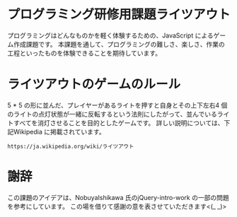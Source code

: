 # プログラミング研修用課題ライツアウト
プログラミングはどんなものかを軽く体験するための、JavaScript によるゲーム作成課題です。
本課題を通して、プログラミングの難しさ、楽しさ、作業の工程といったものを体験できることを期待しています。

# ライツアウトのゲームのルール
5 * 5 の形に並んだ、プレイヤーがあるライトを押すと自身とその上下左右4 個のライトの点灯状態が一緒に反転するという法則にしたがって、並んでいるライトすべてを消灯させることを目的としたゲームです。
詳しい説明については、下記Wikipedia に掲載されています。
``` Wikipedia:ライツアウト
https://ja.wikipedia.org/wiki/ライツアウト
```

# 謝辞
この課題のアイデアは、NobuyaIshikawa 氏のjQuery-intro-work の一部の問題を参考にしています。
この場を借りて感謝の意を表させていただきます<(_ _)>

